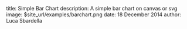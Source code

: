 title: Simple Bar Chart
description: A simple bar chart on canvas or svg
image: $site_url/examples/barchart.png
date: 18 December 2014
author: Luca Sbardella

<div style='max-width: 500px' class="center-block" giotto="$html_url/giotto.json"></div>

